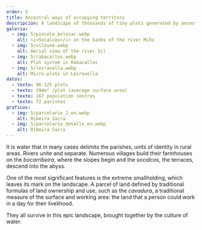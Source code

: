 ```yaml
---
order: 5
title: Ancestral ways of occupying territory
descripcion: A landscape of thousands of tiny plots generated by ancestral formulas of land ownership and management, adapted to a rugged territory.
galeria:
  - img: 5/pincelo_belesar.webp
    alt: <i>Socalcos</i> on the banks of the river Miño
  - img: 5/vilouxe.webp
    alt: Aerial view of the river Sil
  - img: 5/rabacallos.webp
    alt: Plot system in Rabacallos
  - img: 5/leiravella.webp
    alt: Micro-plots in Leiravella
datos:
  - texto: 96.125 plots
  - texto: 394m² /plot (average surface area)
  - texto: 167 population centres
  - texto: 72 parishes
graficos:
  - img: 5/parcelario_2_en.webp
    alt: Ribeira Sacra
  - img: 5/parcelario_detalle_en.webp
    alt: Ribeira Sacra
---
```


It is water that in many cases delimits the parishes, units of identity in rural areas. Rivers unite and separate. Numerous villages build their farmhouses on the _bocarribeira_, where the slopes begin and the _socalcos_, the terraces, descend into the abyss.

One of the most significant features is the extreme smallholding, which leaves its mark on the landscape. A parcel of land defined by traditional formulas of land ownership and use, such as the _cavadura_, a traditional measure of the surface and working area: the land that a person could work in a day for their livelihood.

They all survive in this epic landscape, brought together by the culture of water.
